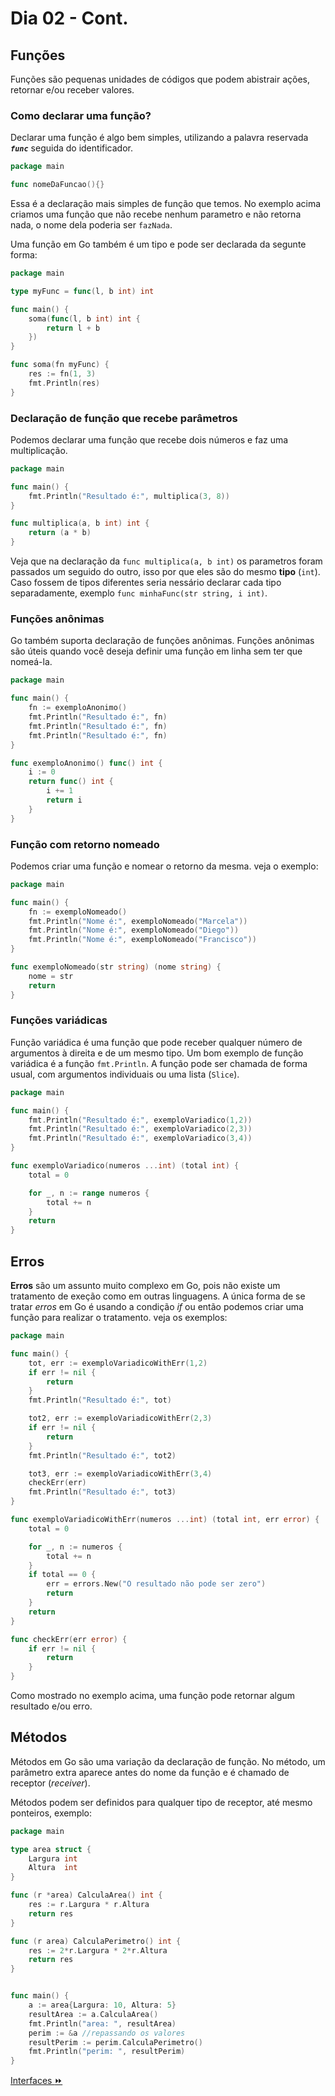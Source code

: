 # Dia 02 - Cont.

## Funções

Funções são pequenas unidades de códigos que podem abistrair ações, retornar e/ou receber valores.

### Como declarar uma função?

Declarar uma função é algo bem simples, utilizando a palavra reservada ***`func`*** seguida do identificador.

```go
package main

func nomeDaFuncao(){}

```

Essa é a declaração mais simples de função que temos. No exemplo acima criamos uma função que não recebe nenhum parametro e não retorna nada, o nome dela poderia ser `fazNada`.

Uma função em Go também é um tipo e pode ser declarada da segunte forma:

```go
package main

type myFunc = func(l, b int) int

func main() {
	soma(func(l, b int) int {
		return l + b
	})
}

func soma(fn myFunc) {
	res := fn(1, 3)
	fmt.Println(res)
}

```

### Declaração de função que recebe parâmetros

Podemos declarar uma função que recebe dois números e faz uma multiplicação.

```go
package main

func main() {
	fmt.Println("Resultado é:", multiplica(3, 8))
}

func multiplica(a, b int) int {
	return (a * b)
}
```

Veja que na declaração da `func multiplica(a, b int)` os parametros foram passados um seguido do outro, isso por que eles são do mesmo **tipo** (`int`). Caso fossem de tipos diferentes seria nessário declarar cada tipo separadamente, exemplo `func minhaFunc(str string, i int)`.

### Funções anônimas

Go também suporta declaração de funções anônimas. Funções anônimas são úteis quando você deseja definir uma função em linha sem ter que nomeá-la.

```go
package main

func main() {
    fn := exemploAnonimo()
    fmt.Println("Resultado é:", fn)
    fmt.Println("Resultado é:", fn)
    fmt.Println("Resultado é:", fn)
}

func exemploAnonimo() func() int {
	i := 0
	return func() int {
		i += 1
		return i
	}
}
```

### Função com retorno nomeado

Podemos criar uma função e nomear o retorno da mesma. veja o exemplo:

```go
package main

func main() {
    fn := exemploNomeado()
    fmt.Println("Nome é:", exemploNomeado("Marcela"))
    fmt.Println("Nome é:", exemploNomeado("Diego"))
    fmt.Println("Nome é:", exemploNomeado("Francisco"))
}

func exemploNomeado(str string) (nome string) {
    nome = str
    return 
}
```

### Funções variádicas

Função variádica é uma função que pode receber qualquer número de argumentos à direita e de um mesmo tipo. Um bom exemplo de função variádica é a função `fmt.Println`. A função pode ser chamada de forma usual, com argumentos individuais ou uma lista (`Slice`).

```go
package main

func main() {
    fmt.Println("Resultado é:", exemploVariadico(1,2))
    fmt.Println("Resultado é:", exemploVariadico(2,3))
    fmt.Println("Resultado é:", exemploVariadico(3,4))
}

func exemploVariadico(numeros ...int) (total int) {
    total = 0

    for _, n := range numeros {
        total += n
    }
	return 
}
```

## Erros

**Erros** são um assunto muito complexo em Go, pois não existe um tratamento de exeção como em outras linguagens. A única forma de se tratar *erros* em Go é usando a condição *if* ou então podemos criar uma função para realizar o tratamento. veja os exemplos:


```go
package main

func main() {
    tot, err := exemploVariadicoWithErr(1,2)
    if err != nil {
        return
    }
    fmt.Println("Resultado é:", tot)

    tot2, err := exemploVariadicoWithErr(2,3)
    if err != nil {
        return
    }
    fmt.Println("Resultado é:", tot2)

    tot3, err := exemploVariadicoWithErr(3,4)
    checkErr(err)
    fmt.Println("Resultado é:", tot3)
}

func exemploVariadicoWithErr(numeros ...int) (total int, err error) {
    total = 0

    for _, n := numeros {
        total += n
    }
    if total == 0 {
        err = errors.New("O resultado não pode ser zero")
        return
    }
	return 
}

func checkErr(err error) {
    if err != nil {
        return
    }
}
```
Como mostrado no exemplo acima, uma função pode retornar algum resultado e/ou erro.

## Métodos

Métodos em Go são uma variação da declaração de função. No método, um parâmetro extra aparece antes do nome da função e é chamado de receptor (*receiver*).

Métodos podem ser definidos para qualquer tipo de receptor, até mesmo ponteiros, exemplo:


```go
package main

type area struct {
    Largura int
    Altura  int
}

func (r *area) CalculaArea() int {
    res := r.Largura * r.Altura
    return res
}

func (r area) CalculaPerimetro() int {
    res := 2*r.Largura * 2*r.Altura
    return res
}


func main() {
    a := area{Largura: 10, Altura: 5}
    resultArea := a.CalculaArea()
    fmt.Println("area: ", resultArea)
    perim := &a //repassando os valores
    resultPerim := perim.CalculaPerimetro()
    fmt.Println("perim: ", resultPerim)
}
```

[Interfaces :fast_forward:](interfaces.md#interfaces)